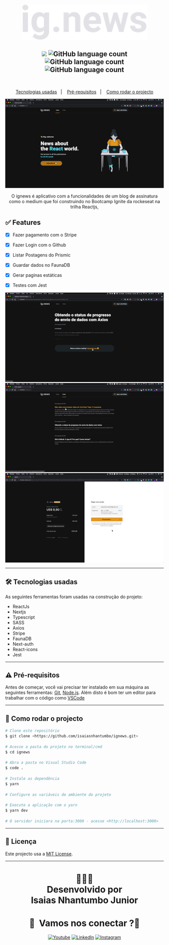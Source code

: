 <br/>
<p align="center">
    <img src ="./public/images/logo.svg" width="400" > 
</p>

<h2 align="center"> 
<img src="https://img.shields.io/badge/Status-Termidado-green">
<img alt="GitHub language count" src="https://img.shields.io/github/languages/count/isaiasnhantumbo/ignews">
<img alt="GitHub language count" src="https://img.shields.io/github/languages/top/isaiasnhantumbo/ignews">
<!-- <img alt="GitHub language count" src="https://img.shields.io/github/repo-size/isaiasnhantumbo/ignews"> -->
<img alt="GitHub language count" src="https://img.shields.io/github/license/isaiasnhantumbo/ignews">
</h2>
<br>

<p align="center">
<a href="#-tecnologias-usadas">Tecnologias usadas</a>&nbsp;&nbsp;&nbsp;|&nbsp;&nbsp;&nbsp;
<a href="#-pré-requisitos">Pré-requisitos</a>&nbsp;&nbsp;&nbsp;|&nbsp;&nbsp;&nbsp;
<a href="#-como-rodar-o-projecto">Como rodar o projecto</a>
</p>
<p align="center">
    <img src ="./.github/print1.png" >   
</p>
<p align="center">
O <span>ignews</span> é aplicativo com a funcionalidades de um blog de assinatura como o medium que foi construindo no Bootcamp Ignite da rockeseat na trilha Reactjs,

<!-- <h1 align="center"><a target="_blank" href="https://letmeask-3fc59.web.app/">Acessar Demonstração</a></h1> -->

## ✅ Features
  - [x] Fazer pagamento com o Stripe
  - [x] Fazer Login com o Github
  - [x] Listar Postagens do Prismic
  - [x] Guardar dados no FaunaDB
  - [x] Gerar paginas estáticas
  - [x] Testes com Jest 



<p align="center">
 <img src ="./.github/print2.png" > 
    <img src ="./.github/print3.png" > 
    <img src ="./.github/print4.png" > 
</p>

---
## 🛠 Tecnologias usadas

As seguintes ferramentas foram usadas na construção do projeto:


- ReactJs
- Nextjs
- Typescript
- SASS
- Axios
- Stripe
- FaunaDB
- Next-auth
- React-icons
- Jest



---

## ⚠ Pré-requisitos

Antes de começar, você vai precisar ter instalado em sua máquina as seguintes ferramentas:
[Git](https://git-scm.com), [Node.js](https://nodejs.org/en/). 
Além disto é bom ter um editor para trabalhar com o código como [VSCode](https://code.visualstudio.com/)

---
## 🎲 Como rodar o projecto

```bash
# Clone este repositório
$ git clone <https://github.com/isaiasnhantumbo/ignews.git>

# Acesse a pasta do projeto no terminal/cmd
$ cd ignews

# Abra a pasta no Visual Studio Code
$ code .

# Instale as dependência
$ yarn

# Configure as variáveis de ambiente do projeto

# Execute a aplicação com o yarn
$ yarn dev

# O servidor iniciara na porta:3000 - acesse <http://localhost:3000>
```

---


## 📘 Licença
Este projecto usa a  [MIT License](LICENSE).
****
<h1 align="center">
👨🏽‍🏫 
<br>
Desenvolvido por
<br>
 Isaias Nhantumbo Junior
</h1>
</p>
<h1 align="center"> 🤝 &nbsp;Vamos nos conectar ?👨 </h1>

<p align="center">
<a href="https://www.youtube.com/channel/UCOyeYkH0MwJ6RrXTcEFFdAQ?view_as=subscriber"><img alt="Youtube" src="https://img.shields.io/badge/Channel-Isaias_Nhantumbo-blue?style=flat-square&logo=youtube"></a>
<a href="https://www.linkedin.com/in/isaias-nhantumbo-junior-733bb619b/"><img alt="LinkedIn" src="https://img.shields.io/badge/LinkedIn-Isaias%20Nhantumbo%20Junior-green?style=flat-square&logo=linkedin"></a>
<a href="https://www.instagram.com/isaias_nhantumbo/"><img alt="Instagram" src="https://img.shields.io/badge/Instagram-isaiasnhantumbo_-blue??style=for-the-badge&logo=instagram"></a>
</p>





